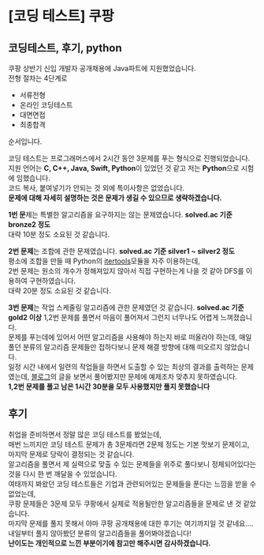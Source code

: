 [코딩 테스트] 쿠팡
===

코딩테스트, 후기, python
---

쿠팡 상반기 신입 개발자 공개채용에 Java파트에 지원했었습니다.  
전형 절차는 4단계로  
* 서류전형  
* 온라인 코딩테스트  
* 대면면접  
* 최종합격

순서입니다.  
  
코딩 테스트는 프로그래머스에서 2시간 동안 3문제를 푸는 형식으로 진행되었습니다.  
지원 언어는 **C, C++, Java, Swift, Python**이 있었던 것 같고 저는 **Python**으로 시험에 임했습니다.  
코드 복사, 붙여넣기가 안되는 것 외에 특이사항은 없었습니다.  
**문제에 대해 자세히 설명하는 것은 문제가 생길 수 있으므로 생략하겠습니다.**

**1번 문**제는 특별한 알고리즘을 요구하지는 않는 문제였습니다. **solved.ac 기준 bronze2 정도**  
대략 10분 정도 소요된 것 같습니다.

**2번 문제**는 조합에 관한 문제였습니다. **solved.ac 기준 silver1 ~ silver2 정도**  
평소에 조합을 만들 때 Python의 [itertools](https://docs.python.org/3/library/itertools.html)모듈을 자주 이용하는데,  
2번 문제는 원소의 개수가 정해져있지 않아서 직접 구현하는게 나을 것 같아 DFS를 이용하여 구현하였습니다.  
대략 20분 정도 소요된 것 같습니다.  
  
**3번 문제**는 작업 스케줄링 알고리즘에 관한 문제였던 것 같습니다. **solved.ac 기준 gold2 이상**
1,2번 문제를 풀면서 마음이 풀어져서 그런지 너무나도 어렵게 느껴졌습니다.  
문제를 푸는데에 있어서 어떤 알고리즘을 사용해야 하는지 바로 떠올라야 하는데, 매일 풀던 분류의 알고리즘 문제들만 접하다보니 문제 해결 방향에 대해 떠오르지 않았습니다.  
일정 시간 내에서 일련의 작업들을 하면서 도출할 수 있는 최상의 결과를 출력하는 문제였는데, [블로그](https://riptutorial.com/ko/dynamic-programming/example/25784/%EA%B0%80%EC%A4%91%EC%B9%98-%EC%9E%91%EC%97%85-%EC%8A%A4%EC%BC%80%EC%A4%84%EB%A7%81-%EC%95%8C%EA%B3%A0%EB%A6%AC%EC%A6%98)의 글을 보면서 풀어봤지만 문제에 예제조차 맞추지 못하였습니다.  
**1,2번 문제를 풀고 남은 1시간 30분을 모두 사용했지만 풀지 못했습니다**  
  
  

## 후기  
취업을 준비하면서 정말 많은 코딩 테스트를 봤었는데,  
매번 느끼지만 코딩 테스트 문제가 총 3문제라면 2문제 정도는 기본 맛보기 문제이고, 마지막 문제로 당락이 결정되는 것 같습니다.  
알고리즘을 풀면서 제 실력으로 맞출 수 있는 문제들을 위주로 풀다보니 정체되어있다는 것을 다시 한 번 깨달을 수 있었습니다.  
여태까지 봐왔던 코딩 테스트들은 기업과 관련되어있는 문제들을 푼다는 느낌을 받을 수 없었는데,  
쿠팡 문제들은 3문제 모두 쿠팡에서 실제로 적용될만한 알고리즘들을 문제로 낸 것 같았습니다.  
마지막 문제를 풀지 못해서 아마 쿠팡 공개채용에 대한 후기는 여기까지일 것 같네요....  
내일부터 풀지 않아봤던 분류의 알고리즘들을 풀어봐야겠습니다!  
**난이도는 개인적으로 느낀 부분이기에 참고만 해주시면 감사하겠습니다.**
